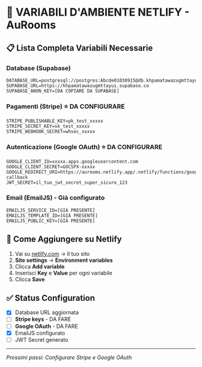 # 🔧 VARIABILI D'AMBIENTE NETLIFY - AuRooms

## 📋 Lista Completa Variabili Necessarie

### Database (Supabase) 
```
DATABASE_URL=postgresql://postgres:Abcde01030915@db.khpamatawazugmttayui.supabase.co:5432/postgres
SUPABASE_URL=https://khpamatawazugmttayui.supabase.co
SUPABASE_ANON_KEY=[DA COPIARE DA SUPABASE]
```

### Pagamenti (Stripe) ⭐ DA CONFIGURARE
```
STRIPE_PUBLISHABLE_KEY=pk_test_xxxxx
STRIPE_SECRET_KEY=sk_test_xxxxx  
STRIPE_WEBHOOK_SECRET=whsec_xxxxx
```

### Autenticazione (Google OAuth) ⭐ DA CONFIGURARE
```
GOOGLE_CLIENT_ID=xxxxx.apps.googleusercontent.com
GOOGLE_CLIENT_SECRET=GOCSPX-xxxxx
GOOGLE_REDIRECT_URI=https://aurooms.netlify.app/.netlify/functions/google-callback
JWT_SECRET=il_tuo_jwt_secret_super_sicuro_123
```

### Email (EmailJS) - Già configurato
```
EMAILJS_SERVICE_ID=[GIÀ PRESENTE]
EMAILJS_TEMPLATE_ID=[GIÀ PRESENTE] 
EMAILJS_PUBLIC_KEY=[GIÀ PRESENTE]
```

## 🚀 Come Aggiungere su Netlify

1. Vai su [netlify.com](https://netlify.com) → Il tuo sito
2. **Site settings** → **Environment variables**  
3. Clicca **Add variable**
4. Inserisci **Key** e **Value** per ogni variabile
5. Clicca **Save**

## ✅ Status Configuration

- [x] Database URL aggiornata
- [ ] **Stripe keys** - DA FARE
- [ ] **Google OAuth** - DA FARE  
- [x] EmailJS configurato
- [ ] JWT Secret generato

---
*Prossimi passi: Configurare Stripe e Google OAuth*
